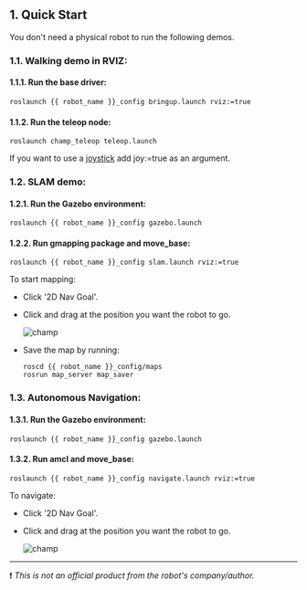 
## 1. Quick Start

You don't need a physical robot to run the following demos. 

### 1.1. Walking demo in RVIZ:

#### 1.1.1. Run the base driver:

    roslaunch {{ robot_name }}_config bringup.launch rviz:=true

#### 1.1.2. Run the teleop node:

    roslaunch champ_teleop teleop.launch

If you want to use a [joystick](https://www.logitechg.com/en-hk/products/gamepads/f710-wireless-gamepad.html) add joy:=true as an argument.


### 1.2. SLAM demo:

#### 1.2.1. Run the Gazebo environment:

    roslaunch {{ robot_name }}_config gazebo.launch 

#### 1.2.2. Run gmapping package and move_base:

    roslaunch {{ robot_name }}_config slam.launch rviz:=true

To start mapping:

- Click '2D Nav Goal'.
- Click and drag at the position you want the robot to go.

   ![champ](https://raw.githubusercontent.com/chvmp/champ/master/docs/images/slam.gif)

- Save the map by running:

      roscd {{ robot_name }}_config/maps
      rosrun map_server map_saver

### 1.3. Autonomous Navigation:

#### 1.3.1. Run the Gazebo environment: 

    roslaunch {{ robot_name }}_config gazebo.launch 

#### 1.3.2. Run amcl and move_base:

    roslaunch {{ robot_name }}_config navigate.launch rviz:=true

To navigate:

- Click '2D Nav Goal'.
- Click and drag at the position you want the robot to go.

   ![champ](https://raw.githubusercontent.com/chvmp/champ/master/docs/images/navigation.gif)


---
:exclamation: *This is not an official product from the robot's company/author.*